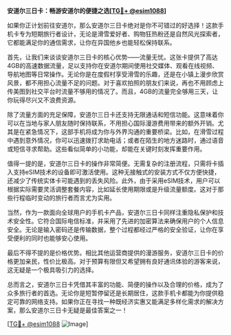 **安道尔三日卡：畅游安道尔的便捷之选[[TG💪+ @esim1088](https://t.me/s/esim1088)]**

如果你正计划前往安道尔，那么安道尔三日卡绝对是你不可错过的好选择！这款手机卡专为短期旅行者设计，无论是滑雪爱好者、购物狂热粉还是自然风光探索者，它都能满足你的通信需求，让你在异国他乡也能轻松保持联系。

首先，让我们来谈谈安道尔三日卡的核心优势——流量无忧。这张卡提供了高达4GB的高速数据流量，足以支持你在安道尔期间使用社交媒体、观看在线视频、导航地图等日常操作。无论你是在度假村享受滑雪的乐趣，还是在小镇上漫步欣赏风景，都不用担心流量不足的问题。对于喜欢拍照的朋友们来说，再也不用顾虑上传美图到社交平台时流量不够用的情况了。而且，4GB的流量完全够用三天，让你玩得尽兴又不浪费资源。

除了流量方面的充足保障，安道尔三日卡还支持无限通话和短信功能。这意味着你可以在当地与家人朋友随时保持联系，不用担心国际漫游费用带来的额外开销。尤其是在紧急情况下，这部手机将成为你与外界沟通的重要桥梁。比如，在滑雪过程中遇到意外情况，你可以迅速拨打求助电话；或者在陌生的地方迷路时，通过语音或短信寻求帮助。这些看似简单的小功能，却能在关键时刻发挥重要作用。

值得一提的是，安道尔三日卡的操作非常简便。无需复杂的注册流程，只需将卡插入支持eSIM技术的设备即可激活使用。这种无接触式的安装方式不仅方便快捷，还减少了传统实体卡可能遇到的丢失风险。此外，由于采用eSIM技术，用户可以根据实际需要灵活调整套餐内容，比如延长使用期限或是升级流量额度。这对于那些行程临时变动的旅行者而言尤为实用。

当然，作为一款面向全球用户的手机卡产品，安道尔三日卡同样注重隐私保护和技术安全性。它符合国际电信标准，并采用了先进的加密算法来确保用户的个人信息安全。无论是输入密码还是传输数据，整个过程都经过严格的安全验证，让你在享受便利的同时也能够安心使用。

最后不得不提的是价格优势。相比其他运营商提供的漫游服务，安道尔三日卡的价格更加亲民，性价比极高。对于预算有限但又希望拥有良好通讯体验的游客来说，这无疑是一个极具吸引力的选择。

总而言之，安道尔三日卡凭借其丰富的功能、简便的操作以及合理的价格，成为了众多旅行者的首选。无论你是短暂停留还是长期居住，这款手机卡都能为你提供稳定可靠的网络支持。如果你正在寻找一种既经济实惠又能满足多样化需求的解决方案，那么安道尔三日卡无疑是最佳答案之一！

[[TG💪+ @esim1088](https://t.me/s/esim1088) ![Image](https://i.postimg.cc/4NQfJmqS/Snipaste-2025-05-13-00-14-12.png)]